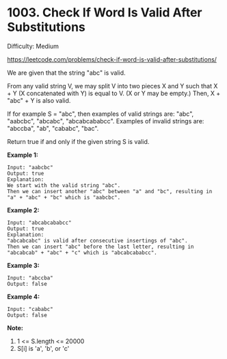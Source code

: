 # 1003. Check If Word Is Valid After Substitutions

Difficulty: Medium

https://leetcode.com/problems/check-if-word-is-valid-after-substitutions/

We are given that the string "abc" is valid.

From any valid string V, we may split V into two pieces X and Y such that X + Y (X concatenated with Y) is equal to V.  (X or Y may be empty.)  Then, X + "abc" + Y is also valid.

If for example S = "abc", then examples of valid strings are: "abc", "aabcbc", "abcabc", "abcabcababcc".  Examples of invalid strings are: "abccba", "ab", "cababc", "bac".

Return true if and only if the given string S is valid.

**Example 1:**
```
Input: "aabcbc"
Output: true
Explanation: 
We start with the valid string "abc".
Then we can insert another "abc" between "a" and "bc", resulting in "a" + "abc" + "bc" which is "aabcbc".
```

**Example 2:**
```
Input: "abcabcababcc"
Output: true
Explanation: 
"abcabcabc" is valid after consecutive insertings of "abc".
Then we can insert "abc" before the last letter, resulting in "abcabcab" + "abc" + "c" which is "abcabcababcc".
```

**Example 3:**
```
Input: "abccba"
Output: false
```

**Example 4:**
```
Input: "cababc"
Output: false
```

**Note:**

1. 1 <= S.length <= 20000
2. S[i] is 'a', 'b', or 'c'
